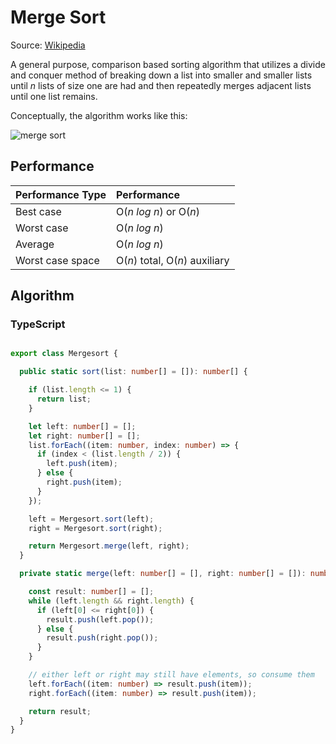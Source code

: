 # Merge Sort
Source: [Wikipedia](https://en.wikipedia.org/wiki/Merge_sort)

A general purpose, comparison based sorting algorithm that utilizes a divide and conquer method of breaking down a list into smaller and smaller lists until _n_ lists of size one are had and then repeatedly merges adjacent lists until one list remains.

Conceptually, the algorithm works like this:

![merge sort](https://upload.wikimedia.org/wikipedia/commons/c/cc/Merge-sort-example-300px.gif)

## Performance
| Performance Type | Performance                    |
|:-----------------|:-------------------------------|
| Best case        | O(_n log n_) or O(_n_)         |
| Worst case       | O(_n log n_)                   |
| Average          | O(_n log n_)                   |
| Worst case space | O(_n_) total, O(_n_) auxiliary |

## Algorithm

### TypeScript
```typescript

export class Mergesort {

  public static sort(list: number[] = []): number[] {

    if (list.length <= 1) {
      return list;
    }

    let left: number[] = [];
    let right: number[] = [];
    list.forEach((item: number, index: number) => {
      if (index < (list.length / 2)) {
        left.push(item);
      } else {
        right.push(item);
      }
    });

    left = Mergesort.sort(left);
    right = Mergesort.sort(right);

    return Mergesort.merge(left, right);
  }

  private static merge(left: number[] = [], right: number[] = []): number[] {

    const result: number[] = [];
    while (left.length && right.length) {
      if (left[0] <= right[0]) {
        result.push(left.pop());
      } else {
        result.push(right.pop());
      }
    }

    // either left or right may still have elements, so consume them
    left.forEach((item: number) => result.push(item));
    right.forEach((item: number) => result.push(item));

    return result;
  }
}

```